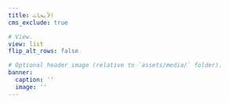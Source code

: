 ```yaml
---
title: الأبحاث
cms_exclude: true

# View.
view: list
flip_alt_rows: false

# Optional header image (relative to `assets/media/` folder).
banner:
  caption: ''
  image: ''
---
```

